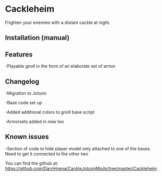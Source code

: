 ﻿# Cackleheim
Frighten your enemies with a distant cackle at night.

## Installation (manual)


## Features

-Playable gnoll in the form of an elaborate set of armor


## Changelog

-Migration to Jotunn

-Base code set up

-Added additional colors to gnoll base script

-Armorsets added in now too


## Known issues

-Section of code to hide player model only attached to one of the bases. 
 Need to get it connected to the other two


You can find the github at: https://github.com/DarnHyena/CackleJotunnMods/tree/master/Cackleheim
